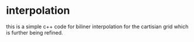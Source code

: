 # interpolation
this is a simple c++ code for biliner interpolation for the cartisian grid which is further being refined.  
